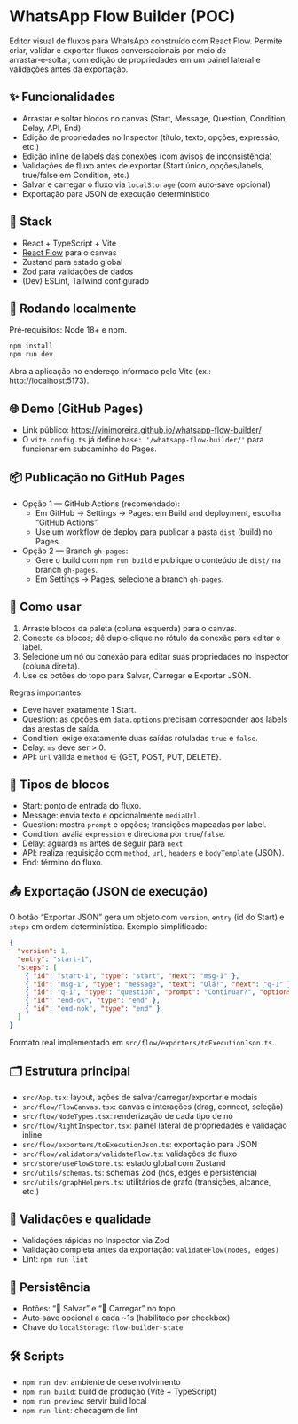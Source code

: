 # WhatsApp Flow Builder (POC)

Editor visual de fluxos para WhatsApp construído com React Flow. Permite criar, validar e exportar fluxos conversacionais por meio de arrastar‑e‑soltar, com edição de propriedades em um painel lateral e validações antes da exportação.

## ✨ Funcionalidades
- Arrastar e soltar blocos no canvas (Start, Message, Question, Condition, Delay, API, End)
- Edição de propriedades no Inspector (título, texto, opções, expressão, etc.)
- Edição inline de labels das conexões (com avisos de inconsistência)
- Validações de fluxo antes de exportar (Start único, opções/labels, true/false em Condition, etc.)
- Salvar e carregar o fluxo via `localStorage` (com auto‑save opcional)
- Exportação para JSON de execução determinístico

## 🧱 Stack
- React + TypeScript + Vite
- [React Flow](https://reactflow.dev/) para o canvas
- Zustand para estado global
- Zod para validações de dados
- (Dev) ESLint, Tailwind configurado

## 🚀 Rodando localmente
Pré‑requisitos: Node 18+ e npm.

```bash
npm install
npm run dev
```
Abra a aplicação no endereço informado pelo Vite (ex.: http://localhost:5173).

## 🌐 Demo (GitHub Pages)
- Link público: https://vinimoreira.github.io/whatsapp-flow-builder/
- O `vite.config.ts` já define `base: '/whatsapp-flow-builder/'` para funcionar em subcaminho do Pages.

## 📦 Publicação no GitHub Pages
- Opção 1 — GitHub Actions (recomendado):
  - Em GitHub → Settings → Pages: em Build and deployment, escolha “GitHub Actions”.
  - Use um workflow de deploy para publicar a pasta `dist` (build) no Pages.
- Opção 2 — Branch `gh-pages`:
  - Gere o build com `npm run build` e publique o conteúdo de `dist/` na branch `gh-pages`.
  - Em Settings → Pages, selecione a branch `gh-pages`.

## 🧭 Como usar
1) Arraste blocos da paleta (coluna esquerda) para o canvas.
2) Conecte os blocos; dê duplo‑clique no rótulo da conexão para editar o label.
3) Selecione um nó ou conexão para editar suas propriedades no Inspector (coluna direita).
4) Use os botões do topo para Salvar, Carregar e Exportar JSON.

Regras importantes:
- Deve haver exatamente 1 Start.
- Question: as opções em `data.options` precisam corresponder aos labels das arestas de saída.
- Condition: exige exatamente duas saídas rotuladas `true` e `false`.
- Delay: `ms` deve ser > 0.
- API: `url` válida e `method` ∈ {GET, POST, PUT, DELETE}.

## 🧩 Tipos de blocos
- Start: ponto de entrada do fluxo.
- Message: envia texto e opcionalmente `mediaUrl`.
- Question: mostra `prompt` e opções; transições mapeadas por label.
- Condition: avalia `expression` e direciona por `true`/`false`.
- Delay: aguarda `ms` antes de seguir para `next`.
- API: realiza requisição com `method`, `url`, `headers` e `bodyTemplate` (JSON).
- End: término do fluxo.

## 📤 Exportação (JSON de execução)
O botão “Exportar JSON” gera um objeto com `version`, `entry` (id do Start) e `steps` em ordem determinística. Exemplo simplificado:

```json
{
  "version": 1,
  "entry": "start-1",
  "steps": [
    { "id": "start-1", "type": "start", "next": "msg-1" },
    { "id": "msg-1", "type": "message", "text": "Olá!", "next": "q-1" },
    { "id": "q-1", "type": "question", "prompt": "Continuar?", "options": ["Sim", "Não"], "transitions": { "Sim": "end-ok", "Não": "end-nok" } },
    { "id": "end-ok", "type": "end" },
    { "id": "end-nok", "type": "end" }
  ]
}
```

Formato real implementado em `src/flow/exporters/toExecutionJson.ts`.

## 🗂️ Estrutura principal
- `src/App.tsx`: layout, ações de salvar/carregar/exportar e modais
- `src/flow/FlowCanvas.tsx`: canvas e interações (drag, connect, seleção)
- `src/flow/NodeTypes.tsx`: renderização de cada tipo de nó
- `src/flow/RightInspector.tsx`: painel lateral de propriedades e validação inline
- `src/flow/exporters/toExecutionJson.ts`: exportação para JSON
- `src/flow/validators/validateFlow.ts`: validações do fluxo
- `src/store/useFlowStore.ts`: estado global com Zustand
- `src/utils/schemas.ts`: schemas Zod (nós, edges e persistência)
- `src/utils/graphHelpers.ts`: utilitários de grafo (transições, alcance, etc.)

## 🧪 Validações e qualidade
- Validações rápidas no Inspector via Zod
- Validação completa antes da exportação: `validateFlow(nodes, edges)`
- Lint: `npm run lint`

## 💾 Persistência
- Botões: “💾 Salvar” e “📂 Carregar” no topo
- Auto‑save opcional a cada ~1s (habilitado por checkbox)
- Chave do `localStorage`: `flow-builder-state`

## 🛠️ Scripts
- `npm run dev`: ambiente de desenvolvimento
- `npm run build`: build de produção (Vite + TypeScript)
- `npm run preview`: servir build local
- `npm run lint`: checagem de lint

